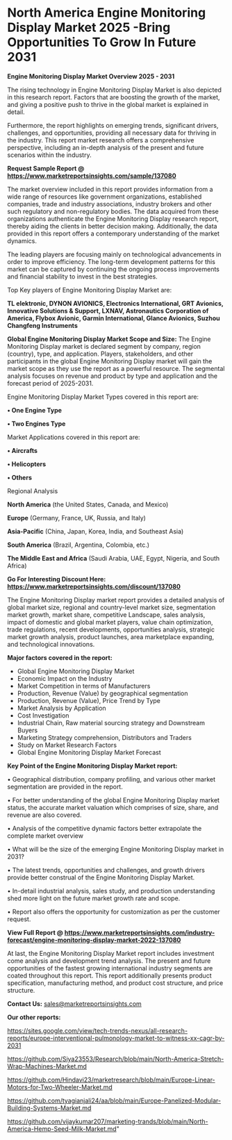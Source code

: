 # North America  Engine Monitoring Display Market 2025 -Bring Opportunities To Grow In Future 2031

<Strong> Engine Monitoring Display Market Overview 2025 - 2031</strong>

The rising technology in Engine Monitoring Display Market is also depicted in this research report. Factors that are boosting the growth of the market, and giving a positive push to thrive in the global market is explained in detail.

Furthermore, the report highlights on emerging trends, significant drivers, challenges, and opportunities, providing all necessary data for thriving in the industry. This report market research offers a comprehensive perspective, including an in-depth analysis of the present and future scenarios within the industry.

<strong>Request Sample Report @ <a href=https://www.marketreportsinsights.com/sample/137080>https://www.marketreportsinsights.com/sample/137080</a></strong>

The market overview included in this report provides information from a wide range of resources like government organizations, established companies, trade and industry associations, industry brokers and other such regulatory and non-regulatory bodies. The data acquired from these organizations authenticate the Engine Monitoring Display research report, thereby aiding the clients in better decision making. Additionally, the data provided in this report offers a contemporary understanding of the market dynamics.

The leading players are focusing mainly on technological advancements in order to improve efficiency. The long-term development patterns for this market can be captured by continuing the ongoing process improvements and financial stability to invest in the best strategies.

Top Key players of Engine Monitoring Display Market are:

<strong>TL elektronic, DYNON AVIONICS, Electronics International, GRT Avionics, Innovative Solutions & Support, LXNAV, Astronautics Corporation of America, Flybox Avionic, Garmin International, Glance Avionics, Suzhou Changfeng Instruments</strong>

<strong><b>Global Engine Monitoring Display Market Scope and Size:</b></strong>
The Engine Monitoring Display market is declared segment by company, region (country), type, and application. Players, stakeholders, and other participants in the global Engine Monitoring Display market will gain the market scope as they use the report as a powerful resource. The segmental analysis focuses on revenue and product by type and application and the forecast period of 2025-2031.

Engine Monitoring Display Market Types covered in this report are:

<strong>• One Engine Type

• Two Engines Type</strong>

Market Applications covered in this report are:

<strong>• Aircrafts

• Helicopters

• Others</strong> 

Regional Analysis

<strong>North America</strong> (the United States, Canada, and Mexico)

<strong>Europe</strong> (Germany, France, UK, Russia, and Italy)

<strong>Asia-Pacific</strong> (China, Japan, Korea, India, and Southeast Asia)

<strong>South America</strong> (Brazil, Argentina, Colombia, etc.)

<strong>The Middle East and Africa</strong> (Saudi Arabia, UAE, Egypt, Nigeria, and South Africa)

<strong>Go For Interesting Discount Here: <a href=https://www.marketreportsinsights.com/discount/137080>https://www.marketreportsinsights.com/discount/137080</a></strong>

The Engine Monitoring Display market report provides a detailed analysis of global market size, regional and country-level market size, segmentation market growth, market share, competitive Landscape, sales analysis, impact of domestic and global market players, value chain optimization, trade regulations, recent developments, opportunities analysis, strategic market growth analysis, product launches, area marketplace expanding, and technological innovations.

<strong><b>Major factors covered in the report:</b></strong>
<ul>
  <li>Global Engine Monitoring Display Market </li>
  <li>Economic Impact on the Industry</li>
  <li>Market Competition in terms of Manufacturers</li>
  <li>Production, Revenue (Value) by geographical segmentation</li>
  <li>Production, Revenue (Value), Price Trend by Type</li>
  <li>Market Analysis by Application</li>
  <li>Cost Investigation</li>
  <li>Industrial Chain, Raw material sourcing strategy and Downstream Buyers</li>
  <li>Marketing Strategy comprehension, Distributors and Traders</li>
  <li>Study on Market Research Factors</li>
  <li>Global Engine Monitoring Display Market Forecast</li>
</ul>

<strong><b>Key Point of the Engine Monitoring Display Market report:</b></strong>

• Geographical distribution, company profiling, and various other market segmentation are provided in the report.

• For better understanding of the global Engine Monitoring Display market status, the accurate market valuation which comprises of size, share, and revenue are also covered.

• Analysis of the competitive dynamic factors better extrapolate the complete market overview

• What will be the size of the emerging Engine Monitoring Display market in 2031?

• The latest trends, opportunities and challenges, and growth drivers provide better construal of the Engine Monitoring Display Market.

• In-detail industrial analysis, sales study, and production understanding shed more light on the future market growth rate and scope.

• Report also offers the opportunity for customization as per the customer request.

<strong><b>View Full Report @ <a href=https://www.marketreportsinsights.com/industry-forecast/engine-monitoring-display-market-2022-137080>https://www.marketreportsinsights.com/industry-forecast/engine-monitoring-display-market-2022-137080</a></b></strong>


At last, the Engine Monitoring Display Market report includes investment come analysis and development trend analysis. The present and future opportunities of the fastest growing international industry segments are coated throughout this report. This report additionally presents product specification, manufacturing method, and product cost structure, and price structure.

<strong>Contact Us:</strong>
sales@marketreportsinsights.com

<strong>Our other reports:</strong>

<a href=https://sites.google.com/view/tech-trends-nexus/all-research-reports/europe-interventional-pulmonology-market-to-witness-xx-cagr-by-2031>https://sites.google.com/view/tech-trends-nexus/all-research-reports/europe-interventional-pulmonology-market-to-witness-xx-cagr-by-2031</a>

<a href=https://github.com/Siya23553/Research/blob/main/North-America-Stretch-Wrap-Machines-Market.md>https://github.com/Siya23553/Research/blob/main/North-America-Stretch-Wrap-Machines-Market.md</a>

<a href=https://github.com/Hindavi23/marketresearch/blob/main/Europe-Linear-Motors-for-Two-Wheeler-Market.md>https://github.com/Hindavi23/marketresearch/blob/main/Europe-Linear-Motors-for-Two-Wheeler-Market.md</a>

<a href=https://github.com/tyagianjali24/aa/blob/main/Europe-Panelized-Modular-Building-Systems-Market.md>https://github.com/tyagianjali24/aa/blob/main/Europe-Panelized-Modular-Building-Systems-Market.md</a>

<a href=https://github.com/vijaykumar207/marketing-trands/blob/main/North-America-Hemp-Seed-Milk-Market.md>https://github.com/vijaykumar207/marketing-trands/blob/main/North-America-Hemp-Seed-Milk-Market.md</a>"
